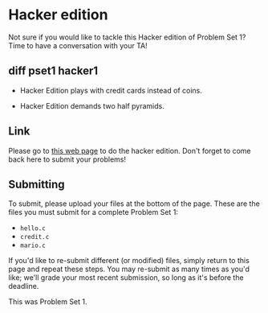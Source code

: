 # Hacker edition

Not sure if you would like to tackle this Hacker edition of Problem Set 1? Time to have a conversation with your TA!

## diff pset1 hacker1

* Hacker Edition plays with credit cards instead of coins.

* Hacker Edition demands two half pyramids.

## Link

Please go to [this web page](http://cdn.cs50.net/2014/fall/psets/1/hacker1/hacker1.html) to do the hacker edition. Don't forget to come back here to submit your problems!

## Submitting

To submit, please upload your files at the bottom of the page. These are the files you must submit for a complete Problem Set 1:

- `hello.c`
- `credit.c`
- `mario.c`

If you'd like to re-submit different (or modified) files, simply return to this page and repeat these steps. You may re-submit as many times as you'd like; we'll grade your most recent submission, so long as it's before the deadline.

This was Problem Set 1.
